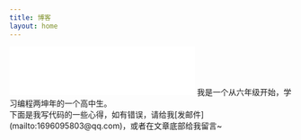 ```yaml
---
title: 博客
layout: home
---
```

<iframe frameborder="no" border="0" marginwidth="0" marginheight="0" width=330 height=86 src="//music.163.com/outchain/player?type=2&id=1310292654&auto=1&height=66"></iframe>
我是一个从六年级开始，学习编程两坤年的一个高中生。<br>
下面是我写代码的一些心得，如有错误，请给我[发邮件](mailto:1696095803@qq.com)，或者在文章底部给我留言~